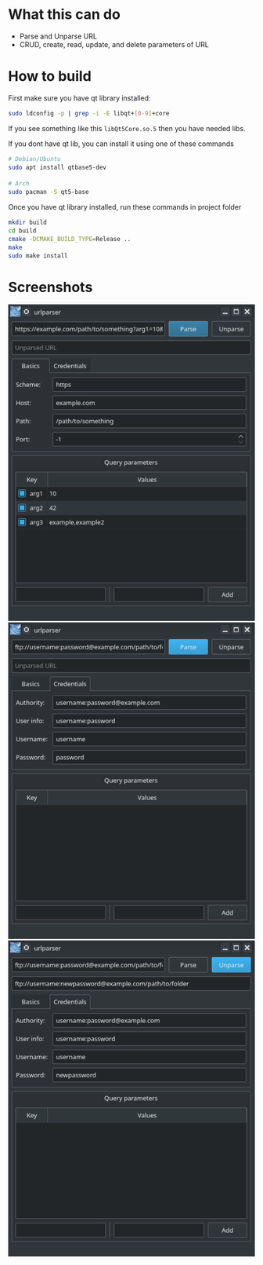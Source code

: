 # What this can do
- Parse and Unparse URL
- CRUD, create, read, update, and delete parameters of URL

# How to build
First make sure you have qt library installed:
```bash
sudo ldconfig -p | grep -i -E libqt+[0-9]+core
```
If you see something like this `libQt5Core.so.5` then you have needed libs.

If you dont have qt lib, you can install it using one of these commands
```bash
# Debian/Ubuntu
sudo apt install qtbase5-dev

# Arch
sudo pacman -S qt5-base
```
Once you have qt library installed, run these commands in project folder
```bash
mkdir build
cd build
cmake -DCMAKE_BUILD_TYPE=Release ..
make
sudo make install
```

# Screenshots
![example1]
![example2]
![example3]

[example1]: https://github.com/mikewii/urlparser/raw/main/resources/example1.png
[example2]: https://github.com/mikewii/urlparser/raw/main/resources/example2.png
[example3]: https://github.com/mikewii/urlparser/raw/main/resources/example3.png
